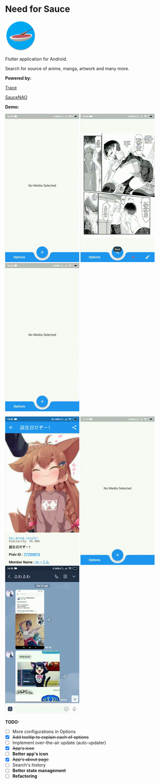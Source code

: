 # Need for Sauce

<img src="assets/app_icon_circle.png" alt="Need for Sauce Icon" width="100"/>

Flutter application for Android.

Search for source of anime, manga, artwork and many more.

**Powered by:**

[Trace](https://trace.moe/)

[SauceNAO](https://saucenao.com/)


**Demo:**

![demo1](assets/demo_1.gif)
![demo3](assets/demo_3.gif)
![demo4](assets/demo_4.gif)

![demo5](assets/demo_5.gif)
![demo6](assets/demo_6.gif)
![demo7](assets/demo_7.gif)


**TODO:**

* [ ] More configurations in Options
* [x] ~~Add tooltip to explain each of options~~
* [ ] Implement over-the-air update (auto-updater)
* [x] ~~App's icon~~
* [ ] **Better app's icon**
* [x] ~~App's about page~~
* [ ] Search's history
* [ ] **Better state management**
* [ ] **Refactoring**
